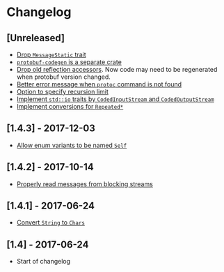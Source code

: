 # Changelog

## [Unreleased]

- [Drop `MessageStatic` trait](https://github.com/stepancheg/rust-protobuf/issues/214)
- [`protobuf-codegen` is a separate crate](https://github.com/stepancheg/rust-protobuf/pull/261)
- [Drop old reflection
  accessors](https://github.com/stepancheg/rust-protobuf/commit/7a03aee4e67bdd25ae6c403f37386707a0ab5eb9).
  Now code may need to be regenerated when protobuf version changed.
- [Better error message when `protoc` command is not
  found](https://github.com/stepancheg/rust-protobuf/commit/d59eb368deea1d292a161c3f30ff1123a022046d)
- [Option to specify recursion limit](https://github.com/stepancheg/rust-protobuf/pull/248)
- [Implement `std::io` traits by `CodedInputStream` and
  `CodedOutputStream`](https://github.com/stepancheg/rust-protobuf/pull/232)
- [Implement conversions for `Repeated*`](https://github.com/stepancheg/rust-protobuf/pull/236)

## [1.4.3] - 2017-12-03
- [Allow enum variants to be named `Self`](https://github.com/stepancheg/rust-protobuf/pull/259)

## [1.4.2] - 2017-10-14
- [Properly read messages from blocking streams](https://github.com/stepancheg/rust-protobuf/issues/157)

## [1.4.1] - 2017-06-24
- [Convert `String` to `Chars`](https://github.com/stepancheg/rust-protobuf/pull/225)

## [1.4] - 2017-06-24
- Start of changelog
